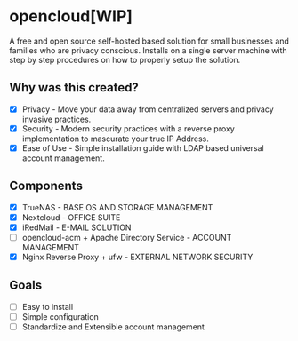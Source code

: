 # opencloud[WIP]
A free and open source self-hosted based solution for small businesses and families who are privacy conscious. Installs on a single server machine with step by step procedures on how to properly setup the solution.

## Why was this created?
- [X] Privacy - Move your data away from centralized servers and privacy invasive practices.
- [X] Security - Modern security practices with a reverse proxy implementation to mascurate your true IP Address.
- [X] Ease of Use - Simple installation guide with LDAP based universal account management. 

## Components
- [X] TrueNAS - BASE OS AND STORAGE MANAGEMENT
- [X] Nextcloud - OFFICE SUITE
- [X] iRedMail - E-MAIL SOLUTION
- [ ] opencloud-acm + Apache Directory Service - ACCOUNT MANAGEMENT
- [X] Nginx Reverse Proxy + ufw - EXTERNAL NETWORK SECURITY

## Goals
- [ ] Easy to install 
- [ ] Simple configuration
- [ ] Standardize and Extensible account management
